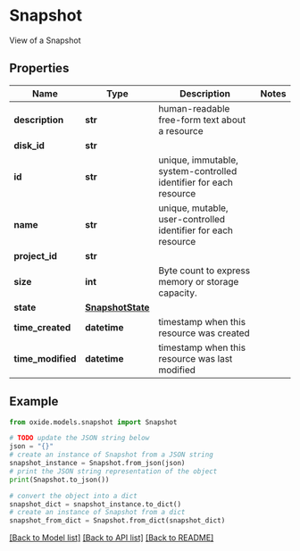 # Snapshot

View of a Snapshot

## Properties

Name | Type | Description | Notes
------------ | ------------- | ------------- | -------------
**description** | **str** | human-readable free-form text about a resource | 
**disk_id** | **str** |  | 
**id** | **str** | unique, immutable, system-controlled identifier for each resource | 
**name** | **str** | unique, mutable, user-controlled identifier for each resource | 
**project_id** | **str** |  | 
**size** | **int** | Byte count to express memory or storage capacity. | 
**state** | [**SnapshotState**](SnapshotState.md) |  | 
**time_created** | **datetime** | timestamp when this resource was created | 
**time_modified** | **datetime** | timestamp when this resource was last modified | 

## Example

```python
from oxide.models.snapshot import Snapshot

# TODO update the JSON string below
json = "{}"
# create an instance of Snapshot from a JSON string
snapshot_instance = Snapshot.from_json(json)
# print the JSON string representation of the object
print(Snapshot.to_json())

# convert the object into a dict
snapshot_dict = snapshot_instance.to_dict()
# create an instance of Snapshot from a dict
snapshot_from_dict = Snapshot.from_dict(snapshot_dict)
```
[[Back to Model list]](../README.md#documentation-for-models) [[Back to API list]](../README.md#documentation-for-api-endpoints) [[Back to README]](../README.md)


